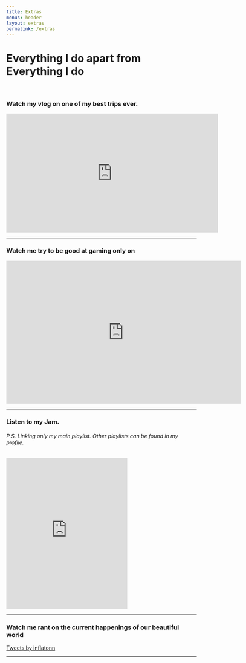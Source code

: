 ```yaml
---
title: Extras
menus: header
layout: extras
permalink: /extras
---
```



<h1 class="text-center">Everything I do apart from Everything I do</h1>


<br />
<h3>Watch my vlog on one of my best trips ever.</h3>

<iframe width="560" height="315" src="https://www.youtube.com/embed/11N6YvJttXo" frameborder="0" allow="autoplay; encrypted-media" allowfullscreen=""></iframe>
<hr />


<h3 id="twitch-responsive-embed">Watch me try to be good at gaming only on</h3>

<iframe src="https://player.twitch.tv/?channel=inflatonn&parent=" frameborder="0" allowfullscreen="true" scrolling="no" height="378" width="620"></iframe>
<hr />

<h3 id="soundcloud-embed">Listen to my Jam.</h3>
<h6 id="soundcloud-embed">P.S. Linking only my main playlist. Other playlists can be found in my profile.</h6>

<iframe src="https://open.spotify.com/embed/playlist/710Wc0XQ6Kbs3c3wDe7n6j" width="320" height="400" frameborder="0" allowtransparency="true" allow="encrypted-media"></iframe>

<hr />

<h3>Watch me rant on the current happenings of our beautiful world</h3>

<a width="620" height="378" class="twitter-timeline" href="https://twitter.com/inflatonn?ref_src=twsrc%5Etfw">Tweets by inflatonn</a> <script async src="https://platform.twitter.com/widgets.js" charset="utf-8"></script>

<hr />

